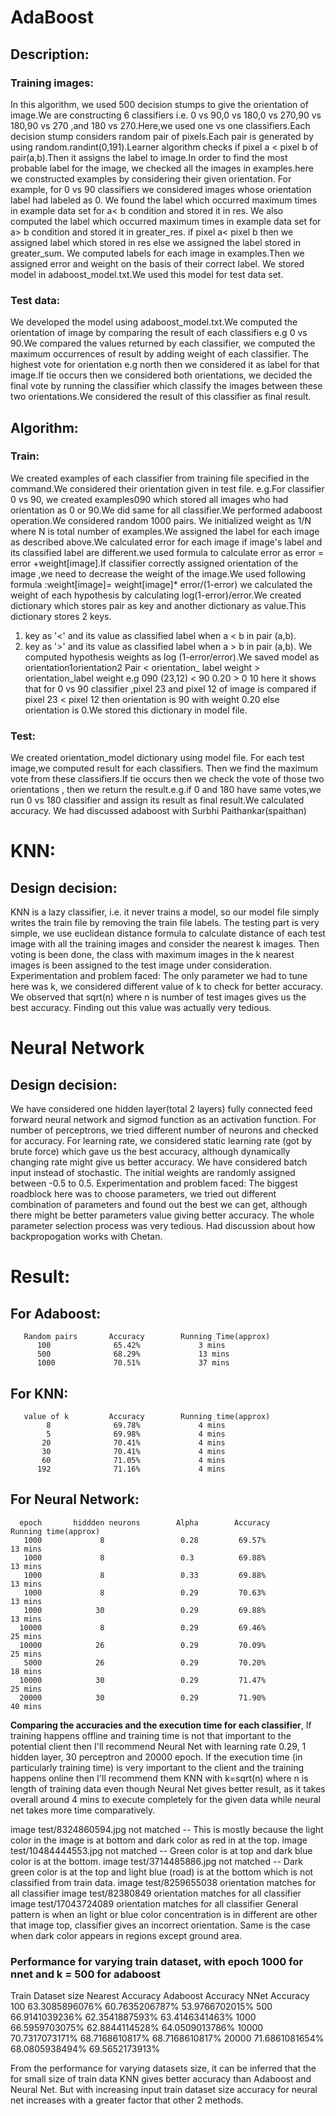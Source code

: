 # AdaBoost
## Description:
### Training images:
In this algorithm, we used 500 decision stumps to give the orientation of image.We are constructing 6 classifiers i.e.
0 vs 90,0 vs 180,0 vs 270,90 vs 180,90 vs 270 ,and 180 vs 270.Here,we used one vs one classifiers.Each decision stump
considers random pair of pixels.Each pair is generated  by using random.randint(0,191).Learner algorithm checks if
pixel a < pixel b of pair(a,b).Then it assigns the label to image.In order to find the most probable label for the
image, we checked all the images in examples.here we constructed examples by considering their given orientation.
For example, for 0 vs 90  classifiers we considered images whose orientation label had labeled as 0.
We found the label  which occurred maximum times in example data set for a< b condition and stored it in res. We also
computed the label which occurred maximum times in example data set for a> b condition and stored it in greater\_res.
if pixel a< pixel b then we assigned label which stored in res else we assigned the label stored in greater\_sum.
We computed labels for each image in examples.Then we assigned error and weight on the basis of their correct label.
We stored model in adaboost\_model.txt.We used this model for test data set.

### Test data:
We developed the model using adaboost\_model.txt.We computed the orientation of image by comparing the result of each
classifiers e.g 0 vs 90.We compared the values returned by each classifier, we computed the maximum occurrences of
result by adding weight of each classifier. The highest vote for orientation e.g north then we considered it as label
for that image.If tie occurs then we considered both orientations, we decided the final vote by running the classifier
which classify the images between these two orientations.We considered the result of this classifier as final result.

## Algorithm:
### Train:
We created examples of each classifier from training file specified in the command.We considered their orientation
given in test file. e.g.For classifier 0 vs 90, we created examples090 which stored all images who had orientation as
0 or 90.We did same for all classifier.We performed adaboost operation.We considered random 1000 pairs.
We initialized weight as 1/N where N is total number of examples.We assigned the label for each image as described
above.We calculated error for each image if image's label and its classified label are different.we used formula to
calculate error as error = error +weight[image].If classifier correctly assigned orientation of the image ,we need to
decrease the weight of the image.We used following formula :weight[image]= weight[image]\* error/(1-error)
we calculated the weight of each hypothesis by calculating log(1-error)/error.We created dictionary which stores pair
as key and another dictionary as value.This dictionary stores  2 keys.
1. key as '<' and its value as classified label when a < b in pair (a,b).
2. key as '>' and its value as classified label when a > b in pair (a,b).
We computed hypothesis weights as log (1-error/error).We saved model as orientation1orientation2 Pair < orientation\_
label weight > orientation\_label weight
e.g 090 (23,12) < 90 0.20 > 0 10 here it shows that for 0 vs 90 classifier ,pixel 23 and pixel 12 of image is compared
if pixel 23 < pixel 12 then orientation is 90 with weight 0.20  else orientation is 0.We stored this dictionary in
model file.
### Test:
We created orientation\_model dictionary using model file. For each test image,we computed result for each classifiers.
Then we find the maximum vote from these classifiers.If tie occurs then we check the vote of those two orientations ,
then we return the result.e.g.if 0 and 180 have same votes,we run 0 vs 180 classifier and assign its result as final
result.We calculated accuracy.
We had discussed adaboost with Surbhi Paithankar(spaithan)

# KNN:
## Design decision:
KNN is a lazy classifier, i.e. it never trains a model, so our model file simply writes the train file by removing the
train file labels. The testing part is very simple, we use euclidean distance formula to calculate distance of each test
image with all the training images and consider the nearest k images. Then voting is been done, the class with maximum
images in the k nearest images is been assigned to the test image under consideration.
Experimentation and problem faced:
The only parameter we had to tune here was k, we considered different value of k to check for better accuracy. We observed
that sqrt(n) where n is number of test images gives us the best accuracy. Finding out this value was actually very tedious.

# Neural Network
## Design decision:
We have considered one hidden layer(total 2 layers) fully connected feed forward neural network and sigmod function as
an activation function. For number of perceptrons, we tried different number of neurons and checked for accuracy. For learning
rate, we considered static learning rate (got by brute force) which gave us the best accuracy, although dynamically changing rate might give us
better accuracy. We have considered batch input instead of stochastic. The initial weights are randomly assigned between -0.5 to 0.5.
Experimentation and problem faced:
The biggest roadblock here was to choose parameters, we tried out different combination of parameters and found out the best we can get, although
there might be better parameters value giving better accuracy. The whole parameter selection process was very tedious.
Had discussion about how backpropogation works with Chetan.

# Result:

## For Adaboost:
       Random pairs       Accuracy        Running Time(approx)
          100              65.42%             3 mins
          500              68.29%             13 mins
          1000             70.51%             37 mins

## For KNN:
       value of k         Accuracy        Running time(approx)
            8              69.78%             4 mins
            5              69.98%             4 mins
           20              70.41%             4 mins
           30              70.41%             4 mins
           60              71.05%             4 mins
          192              71.16%             4 mins


## For Neural Network:
      epoch       hiddden neurons        Alpha        Accuracy        Running time(approx)
       1000             8                 0.28         69.57%             13 mins
       1000             8                 0.3          69.88%             13 mins
       1000             8                 0.33         69.88%             13 mins
       1000             8                 0.29         70.63%             13 mins
       1000            30                 0.29         69.88%             13 mins
      10000             8                 0.29         69.46%             25 mins
      10000            26                 0.29         70.09%             25 mins
       5000            26                 0.29         70.20%             18 mins
      10000            30                 0.29         71.47%             25 mins
      20000            30                 0.29         71.90%             40 mins

**Comparing the accuracies and the execution time for each classifier**,
If training happens offline and training time is not that important to the potential client then I'll recommend Neural Net with
learning rate 0.29, 1 hidden layer, 30 perceptron and 20000 epoch.
If the execution time (in particularly training time) is very important to the client and the training happens online then I'll
recommend them KNN with k=sqrt(n) where n is length of training data even though Neural Net gives better result, as it takes overall
around 4 mins to execute completely for the given data while neural net takes more time comparatively.

image test/8324860594.jpg not matched -- This is mostly because the light color in the image is at bottom and dark color as red in at the top.
image test/10484444553.jpg not matched -- Green color is at top and dark blue color is at the bottom.
image test/3714485886.jpg not matched -- Dark green color is at the top and light blue (road) is at the bottom which is not classified from train data.
image test/8259655038 orientation matches for all classifier
image test/82380849 orientation matches for all classifier
image test/17043724089 orientation matches for all classifier
General pattern is when an light or blue color concentration is in different are other that image top, classifier gives an incorrect orientation. Same is the case
when dark color appears in regions except ground area.

### Performance for varying train dataset, with epoch 1000 for nnet and k = 500 for adaboost
Train Dataset size        Nearest Accuracy          Adaboost Accuracy           NNet Accuracy
100                       63.3085896076%             60.7635206787%             53.9766702015%
500                       66.9141039236%             62.3541887593%             63.4146341463%
1000                      66.5959703075%             62.8844114528%             64.0509013786%
10000                     70.7317073171%             68.7168610817%             68.7168610817%
20000                     71.6861081654%             68.0805938494%             69.5652173913%

From the performance for varying datasets size, it can be inferred that the for small size of train data KNN gives better accuracy than Adaboost and Neural Net.
But with increasing input train dataset size accuracy for neural net increases with a greater factor that other 2 methods.

